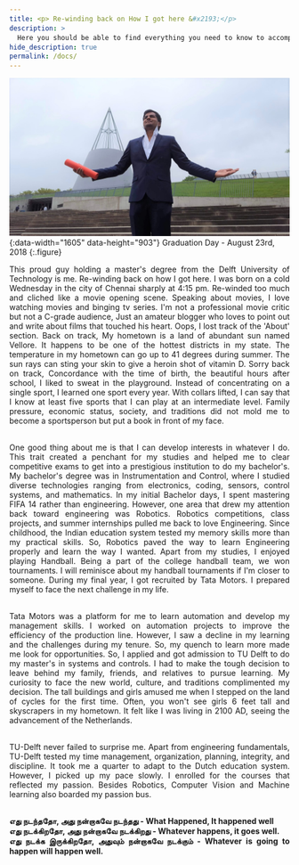 ```yaml
---
title: <p> Re-winding back on How I got here &#x2193;</p>
description: >
  Here you should be able to find everything you need to know to accomplish the most common tasks when blogging with Hydejack.
hide_description: true
permalink: /docs/
---
```


![Math Screenshot](/assets/img/blog/user.jpg){:data-width="1605" data-height="903"}
Graduation Day - August 23rd, 2018
{:.figure} 

<div style="text-align: justify">
This proud guy holding a master's degree from the Delft University of Technology is me. Re-winding back on how I got here. I was born on a cold Wednesday in the city of Chennai sharply at 4:15 pm. Re-winded too much and cliched like a movie opening scene. Speaking about movies, I love watching movies and binging tv series. I'm not a professional movie critic but not a C-grade audience, Just an amateur blogger who loves to point out and write about films that touched his heart. Oops, I lost track of the 'About' section. Back on track, My hometown is a land of abundant sun named Vellore. It happens to be one of the hottest districts in my state. The temperature in my hometown can go up to 41 degrees during summer. The sun rays can sting your skin to give a heroin shot of vitamin D. Sorry back on track, Concordance with the time of birth, the beautiful hours after school, I liked to sweat in the playground. Instead of concentrating on a single sport, I learned one sport every year. With collars lifted, I can say that I know at least five sports that I can play at an intermediate level. Family pressure, economic status, society, and traditions did not mold me to become a sportsperson but put a book in front of my face. <br /><br />

One good thing about me is that I can develop interests in whatever I do. This trait created a penchant for my studies and helped me to clear competitive exams to get into a prestigious institution to do my bachelor's. My bachelor's degree was in Instrumentation and Control, where I studied diverse technologies ranging from electronics, coding, sensors, control systems, and mathematics. In my initial Bachelor days, I spent mastering FIFA 14 rather than engineering. However, one area that drew my attention back toward engineering was Robotics. Robotics competitions, class projects, and summer internships pulled me back to love Engineering. Since childhood, the Indian education system tested my memory skills more than my practical skills. So, Robotics paved the way to learn Engineering properly and learn the way I wanted. Apart from my studies, I enjoyed playing Handball. Being a part of the college handball team, we won tournaments. I will reminisce about my handball tournaments if I'm closer to someone. During my final year, I got recruited by Tata Motors. I  prepared myself to face the next challenge in my life.<br /><br />

Tata Motors was a platform for me to learn automation and develop my management skills. I worked on automation projects to improve the efficiency of the production line. However, I saw a decline in my learning and the challenges during my tenure. So, my quench to learn more made me look for opportunities. So, I applied and got admission to TU Delft to do my master's in systems and controls. I had to make the tough decision to leave behind my family, friends, and relatives to pursue learning. My curiosity to face the new world, culture, and traditions complimented my decision. The tall buildings and girls amused me when I stepped on the land of cycles for the first time. Often, you won't see girls 6 feet tall and skyscrapers in my hometown. It felt like I was living in 2100 AD, seeing the advancement of the Netherlands.<br /><br />

TU-Delft never failed to surprise me. Apart from engineering fundamentals, TU-Delft tested my time management, organization, planning, integrity, and discipline. It took me a quarter to adapt to the Dutch education system. However, I picked up my pace slowly. I enrolled for the courses that reflected my passion. Besides Robotics, Computer Vision and Machine learning also boarded my passion bus. <br /><br />

<b>எது நடந்ததோ, அது நன்றாகவே நடந்தது - What Happened, It happened well</b><br />
<b>எது நடக்கிறதோ, அது நன்றாகவே நடக்கிறது - Whatever happens, it goes well.</b><br />
<b>எது நடக்க இருக்கிறதோ, அதுவும் நன்றாகவே நடக்கும் - Whatever is going to happen will happen well.</b><br />
</div>

<!---

<h3><b>எது நடந்ததோ, அது நன்றாகவே நடந்தது - What Happened, It happened well</b></h3>

* [School Days]{:.heading.flip-title} --- Shrishti Vidyasharam 
* [Bachelor Days]{:.heading.flip-title} --- National Institue of Technology Trichy
* [First Work]{:.heading.flip-title} --- Tata Motors Limited 
* [Master Days]{:.heading.flip-title} --- Delft University of Technology
{:.related-posts.faded}

<h3><b>எது நடக்கிறதோ, அது நன்றாகவே நடக்கிறது - Whatever happens, it goes well.</b></h3>

* [Marriage]{:.heading.flip-title} ---  My Love
{:.related-posts.faded}


<h3><b>எது நடக்க இருக்கிறதோ, அதுவும் நன்றாகவே நடக்கும் - Whatever is going to happen will happen well.</b></h3>


[school days]: school_days.md
[Bachelor Days]: college.md
[First Work]: work.md
[Master Days]: netherlands.md
[Marriage]: Marriage.md
-->